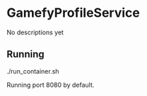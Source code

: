 # GamefyProfileService
No descriptions yet

## Running
./run_container.sh

Running port 8080 by default.